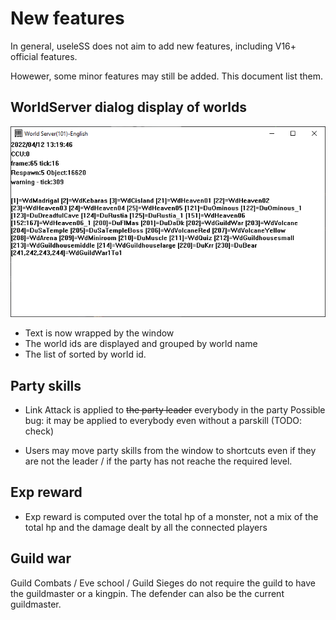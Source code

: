 # New features

In general, useleSS does not aim to add new features, including V16+ official
features.

Howewer, some minor features may still be added. This document list them.


## WorldServer dialog display of worlds

![](WorldServer_Display.png)

- Text is now wrapped by the window
- The world ids are displayed and grouped by world name
- The list of sorted by world id.

## Party skills

- Link Attack is applied to ~~the party leader~~ everybody in the party
Possible bug: it may be applied to everybody even without a parskill (TODO: check)

- Users may move party skills from the window to shortcuts even if they are not
the leader / if the party has not reache the required level.

## Exp reward

- Exp reward is computed over the total hp of a monster, not a mix of the total hp
and the damage dealt by all the connected players


## Guild war

Guild Combats / Eve school / Guild Sieges do not require the guild to have
the guildmaster or a kingpin. The defender can also be the current guildmaster.

